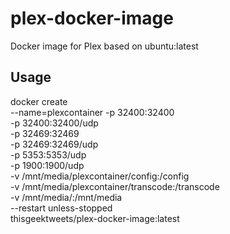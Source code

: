 # plex-docker-image
Docker image for Plex based on ubuntu:latest
## Usage
docker create \
  --name=plexcontainer
  -p 32400:32400 \
  -p 32400:32400/udp \
  -p 32469:32469 \
  -p 32469:32469/udp \
  -p 5353:5353/udp \
  -p 1900:1900/udp \
  -v /mnt/media/plexcontainer/config:/config \
  -v /mnt/media/plexcontainer/transcode:/transcode \
  -v /mnt/media/:/mnt/media \
  --restart unless-stopped \
  thisgeektweets/plex-docker-image:latest